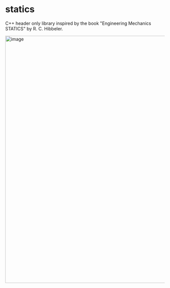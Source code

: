 # statics

C++ header only library inspired by the book "Engineering Mechanics STATICS" by R. C. Hibbeler.

<img width="783" alt="image" src="https://github.com/petrasvestartas/statics/assets/18013985/bde2fff1-ce70-49c9-9abf-495edb5b7266">
